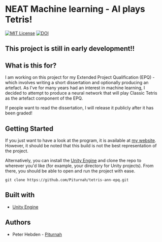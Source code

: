 # NEAT Machine learning - AI plays Tetris!

[![MIT License](https://img.shields.io/badge/license-MIT-blue.svg?style=flat)](http://choosealicense.com/licenses/mit/)
[![DOI](https://zenodo.org/badge/214808126.svg)](https://zenodo.org/badge/latestdoi/214808126)

## This project is still in early development!!

## What is this for?
I am working on this project for my Extended Project Qualification (EPQ) - which involves writing a short dissertation and optionally producing an artefact. As I've for many years had an interest in machine learning, I decided to attempt to produce a neural network that will play Classic Tetris as the artefact component of the EPQ.

If people want to read the dissertation, I will release it publicly after it has been graded!

## Getting Started
If you just want to have a look at the program, it is available at [my website](https://piturnah.xyz/tetris-epq/). However, it should be noted that this build is not the best representation of the project.

Alternatively, you can install the [Unity Engine](https://unity.com/) and clone the repo to wherever you'd like (for example, your directory for Unity projects). From there, you should be able to open and run the project with ease.

```
git clone https://github.com/Piturnah/tetris-ann-epq.git
```

## Built with

- [Unity Engine](https://unity.com/)

## Authors
- Peter Hebden - [Piturnah](https://github.com/Piturnah)
